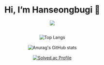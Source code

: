 <div align="center">
 <h1>Hi, I’m Hanseongbugi 👋 </h1>
<a href="https://hits.seeyoufarm.com"><img src="https://hits.seeyoufarm.com/api/count/incr/badge.svg?url=https%3A%2F%2Fgithub.com%2Fhanseongbugi%2Fhit-counter&count_bg=%239A97EB&title_bg=%23787878&icon=&icon_color=%23E7E7E7&title=hits&edge_flat=false"/></a>
<br><br>

![Top Langs](https://github-readme-stats.vercel.app/api/top-langs/?username=hanseongbugi&layout=donut)
<br><br>
![Anurag's GitHub stats](https://github-readme-stats.vercel.app/api?username=hanseongbugi&show_icons=true)
<br><br>
[![Solved.ac Profile](http://mazassumnida.wtf/api/v2/generate_badge?boj=hanseongbugi)](https://solved.ac/hanseongbugi/)
</div>
